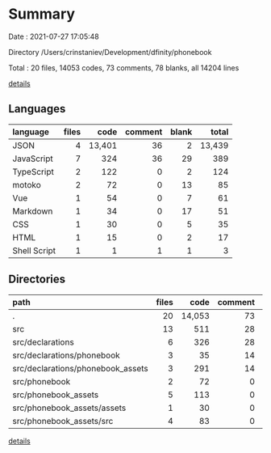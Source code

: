 # Summary

Date : 2021-07-27 17:05:48

Directory /Users/crinstaniev/Development/dfinity/phonebook

Total : 20 files,  14053 codes, 73 comments, 78 blanks, all 14204 lines

[details](details.md)

## Languages
| language | files | code | comment | blank | total |
| :--- | ---: | ---: | ---: | ---: | ---: |
| JSON | 4 | 13,401 | 36 | 2 | 13,439 |
| JavaScript | 7 | 324 | 36 | 29 | 389 |
| TypeScript | 2 | 122 | 0 | 2 | 124 |
| motoko | 2 | 72 | 0 | 13 | 85 |
| Vue | 1 | 54 | 0 | 7 | 61 |
| Markdown | 1 | 34 | 0 | 17 | 51 |
| CSS | 1 | 30 | 0 | 5 | 35 |
| HTML | 1 | 15 | 0 | 2 | 17 |
| Shell Script | 1 | 1 | 1 | 1 | 3 |

## Directories
| path | files | code | comment | blank | total |
| :--- | ---: | ---: | ---: | ---: | ---: |
| . | 20 | 14,053 | 73 | 78 | 14,204 |
| src | 13 | 511 | 28 | 48 | 587 |
| src/declarations | 6 | 326 | 28 | 16 | 370 |
| src/declarations/phonebook | 3 | 35 | 14 | 8 | 57 |
| src/declarations/phonebook_assets | 3 | 291 | 14 | 8 | 313 |
| src/phonebook | 2 | 72 | 0 | 13 | 85 |
| src/phonebook_assets | 5 | 113 | 0 | 19 | 132 |
| src/phonebook_assets/assets | 1 | 30 | 0 | 5 | 35 |
| src/phonebook_assets/src | 4 | 83 | 0 | 14 | 97 |

[details](details.md)